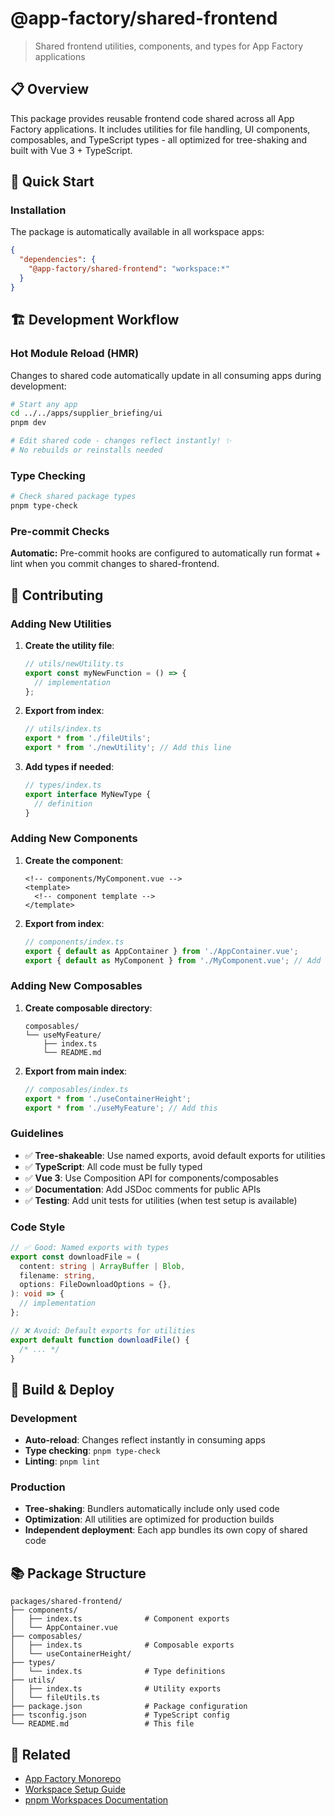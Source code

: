 # @app-factory/shared-frontend

> Shared frontend utilities, components, and types for App Factory applications

## 📋 Overview

This package provides reusable frontend code shared across all App Factory applications. It includes utilities for file handling, UI components, composables, and TypeScript types - all optimized for tree-shaking and built with Vue 3 + TypeScript.

## 🚀 Quick Start

### Installation

The package is automatically available in all workspace apps:

```json
{
  "dependencies": {
    "@app-factory/shared-frontend": "workspace:*"
  }
}
```

## 🏗️ Development Workflow

### Hot Module Reload (HMR)

Changes to shared code automatically update in all consuming apps during development:

```bash
# Start any app
cd ../../apps/supplier_briefing/ui
pnpm dev

# Edit shared code - changes reflect instantly! ✨
# No rebuilds or reinstalls needed
```

### Type Checking

```bash
# Check shared package types
pnpm type-check
```

### Pre-commit Checks

**Automatic:**
Pre-commit hooks are configured to automatically run format + lint when you commit changes to shared-frontend.

## 🤝 Contributing

### Adding New Utilities

1. **Create the utility file**:

   ```typescript
   // utils/newUtility.ts
   export const myNewFunction = () => {
     // implementation
   };
   ```

2. **Export from index**:

   ```typescript
   // utils/index.ts
   export * from './fileUtils';
   export * from './newUtility'; // Add this line
   ```

3. **Add types if needed**:
   ```typescript
   // types/index.ts
   export interface MyNewType {
     // definition
   }
   ```

### Adding New Components

1. **Create the component**:

   ```vue
   <!-- components/MyComponent.vue -->
   <template>
     <!-- component template -->
   </template>
   ```

2. **Export from index**:
   ```typescript
   // components/index.ts
   export { default as AppContainer } from './AppContainer.vue';
   export { default as MyComponent } from './MyComponent.vue'; // Add this
   ```

### Adding New Composables

1. **Create composable directory**:

   ```
   composables/
   └── useMyFeature/
       ├── index.ts
       └── README.md
   ```

2. **Export from main index**:
   ```typescript
   // composables/index.ts
   export * from './useContainerHeight';
   export * from './useMyFeature'; // Add this
   ```

### Guidelines

- ✅ **Tree-shakeable**: Use named exports, avoid default exports for utilities
- ✅ **TypeScript**: All code must be fully typed
- ✅ **Vue 3**: Use Composition API for components/composables
- ✅ **Documentation**: Add JSDoc comments for public APIs
- ✅ **Testing**: Add unit tests for utilities (when test setup is available)

### Code Style

```typescript
// ✅ Good: Named exports with types
export const downloadFile = (
  content: string | ArrayBuffer | Blob,
  filename: string,
  options: FileDownloadOptions = {},
): void => {
  // implementation
};

// ❌ Avoid: Default exports for utilities
export default function downloadFile() {
  /* ... */
}
```

## 🔧 Build & Deploy

### Development

- **Auto-reload**: Changes reflect instantly in consuming apps
- **Type checking**: `pnpm type-check`
- **Linting**: `pnpm lint`

### Production

- **Tree-shaking**: Bundlers automatically include only used code
- **Optimization**: All utilities are optimized for production builds
- **Independent deployment**: Each app bundles its own copy of shared code

## 📚 Package Structure

```
packages/shared-frontend/
├── components/
│   ├── index.ts              # Component exports
│   └── AppContainer.vue
├── composables/
│   ├── index.ts              # Composable exports
│   └── useContainerHeight/
├── types/
│   └── index.ts              # Type definitions
├── utils/
│   ├── index.ts              # Utility exports
│   └── fileUtils.ts
├── package.json              # Package configuration
├── tsconfig.json             # TypeScript config
└── README.md                 # This file
```

## 🔗 Related

- [App Factory Monorepo](../../README.md)
- [Workspace Setup Guide](../../scripts/workspace-setup.sh)
- [pnpm Workspaces Documentation](https://pnpm.io/workspaces)
